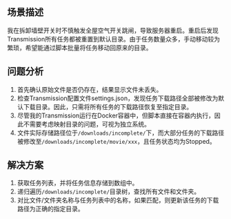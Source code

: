 ## 场景描述
我在拆卸墙壁开关时不慎触发全屋空气开关跳闸，导致服务器重启。重启后发现Transmission所有任务都被重置到默认目录。由于任务数量众多，手动移动较为繁琐，希望能通过脚本批量将任务移动回原来的目录。

## 问题分析
1. 首先确认原始文件是否仍存在，结果显示文件未丢失。
2. 检查Transmission配置文件settings.json，发现任务下载路径全部被修改为默认下载目录。因此，只需将所有任务的下载路径恢复至指定目录。
3. 尽管我的Transmission运行在Docker容器中，但脚本直接在容器内执行，因此不需要考虑映射目录的问题，可视为独立系统。
4. 文件实际存储路径位于`/downloads/incomplete/`下，而大部分任务的下载路径被修改至`/downloads/incomplete/movie/xxx`，且任务状态均为Stopped。

## 解决方案
1. 获取任务列表，并将任务信息存储到数组中。
2. 递归遍历`/downloads/incomplete/`目录树，查找所有文件和文件夹。
3. 对比文件/文件夹名称与任务列表中的名称，如果匹配，则更新该任务的下载路径为正确的指定目录。

[fix_path.sh]: ./fix_path.sh

